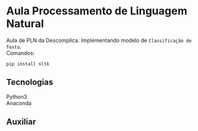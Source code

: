 # Aula Processamento de Linguagem Natural

Aula de PLN da Descomplica. Implementando modelo de `Classificação de Texto`.<br />
Comandos:
```
pip install nltk
```

## Tecnologias

Python3<br />
Anaconda

## Auxiliar